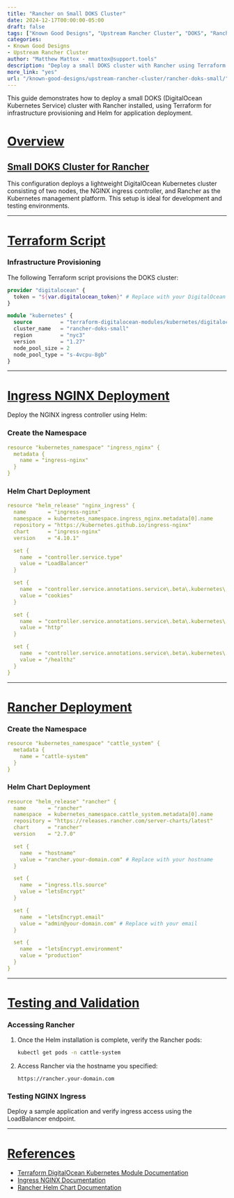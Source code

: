 ```yaml
---
title: "Rancher on Small DOKS Cluster"
date: 2024-12-17T00:00:00-05:00
draft: false
tags: ["Known Good Designs", "Upstream Rancher Cluster", "DOKS", "Rancher", "Kubernetes"]
categories:
- Known Good Designs
- Upstream Rancher Cluster
author: "Matthew Mattox - mmattox@support.tools"
description: "Deploy a small DOKS cluster with Rancher using Terraform and Helm."
more_link: "yes"
url: "/known-good-designs/upstream-rancher-cluster/rancher-doks-small/"
---
```


This guide demonstrates how to deploy a small DOKS (DigitalOcean Kubernetes Service) cluster with Rancher installed, using Terraform for infrastructure provisioning and Helm for application deployment.

<!--more-->

# [Overview](#overview)

## [Small DOKS Cluster for Rancher](#small-doks-cluster-for-rancher)
This configuration deploys a lightweight DigitalOcean Kubernetes cluster consisting of two nodes, the NGINX ingress controller, and Rancher as the Kubernetes management platform. This setup is ideal for development and testing environments.

---

# [Terraform Script](#terraform-script)

### Infrastructure Provisioning
The following Terraform script provisions the DOKS cluster:

```terraform
provider "digitalocean" {
  token = "${var.digitalocean_token}" # Replace with your DigitalOcean API token
}

module "kubernetes" {
  source         = "terraform-digitalocean-modules/kubernetes/digitalocean"
  cluster_name   = "rancher-doks-small"
  region         = "nyc3"
  version        = "1.27"
  node_pool_size = 2
  node_pool_type = "s-4vcpu-8gb"
}
```

---

# [Ingress NGINX Deployment](#ingress-nginx-deployment)

Deploy the NGINX ingress controller using Helm:

### Create the Namespace
```yaml
resource "kubernetes_namespace" "ingress_nginx" {
  metadata {
    name = "ingress-nginx"
  }
}
```

### Helm Chart Deployment
```yaml
resource "helm_release" "nginx_ingress" {
  name       = "ingress-nginx"
  namespace  = kubernetes_namespace.ingress_nginx.metadata[0].name
  repository = "https://kubernetes.github.io/ingress-nginx"
  chart      = "ingress-nginx"
  version    = "4.10.1"

  set {
    name  = "controller.service.type"
    value = "LoadBalancer"
  }

  set {
    name  = "controller.service.annotations.service\.beta\.kubernetes\.io/do-loadbalancer-sticky-sessions-type"
    value = "cookies"
  }

  set {
    name  = "controller.service.annotations.service\.beta\.kubernetes\.io/do-loadbalancer-protocol"
    value = "http"
  }

  set {
    name  = "controller.service.annotations.service\.beta\.kubernetes\.io/do-loadbalancer-healthcheck-path"
    value = "/healthz"
  }
}
```

---

# [Rancher Deployment](#rancher-deployment)

### Create the Namespace
```yaml
resource "kubernetes_namespace" "cattle_system" {
  metadata {
    name = "cattle-system"
  }
}
```

### Helm Chart Deployment
```yaml
resource "helm_release" "rancher" {
  name       = "rancher"
  namespace  = kubernetes_namespace.cattle_system.metadata[0].name
  repository = "https://releases.rancher.com/server-charts/latest"
  chart      = "rancher"
  version    = "2.7.0"

  set {
    name  = "hostname"
    value = "rancher.your-domain.com" # Replace with your hostname
  }

  set {
    name  = "ingress.tls.source"
    value = "letsEncrypt"
  }

  set {
    name  = "letsEncrypt.email"
    value = "admin@your-domain.com" # Replace with your email
  }

  set {
    name  = "letsEncrypt.environment"
    value = "production"
  }
}
```

---

# [Testing and Validation](#testing-and-validation)

### Accessing Rancher
1. Once the Helm installation is complete, verify the Rancher pods:
   ```bash
   kubectl get pods -n cattle-system
   ```

2. Access Rancher via the hostname you specified:
   ```
   https://rancher.your-domain.com
   ```

### Testing NGINX Ingress
Deploy a sample application and verify ingress access using the LoadBalancer endpoint.

---

# [References](#references)
- [Terraform DigitalOcean Kubernetes Module Documentation](https://github.com/terraform-digitalocean-modules/terraform-digitalocean-kubernetes)
- [Ingress NGINX Documentation](https://kubernetes.github.io/ingress-nginx/)
- [Rancher Helm Chart Documentation](https://rancher.com/docs/rancher/v2.7/en/installation/helm-chart-install/)
